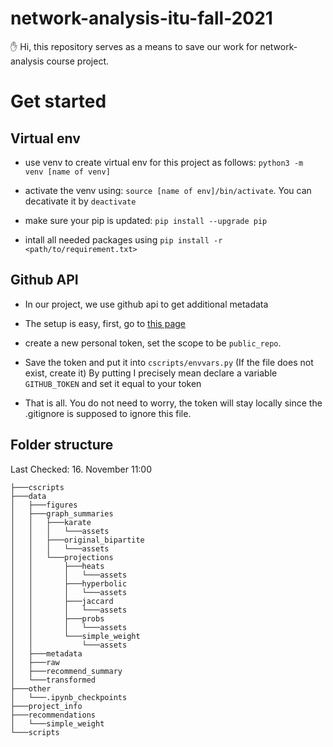 # network-analysis-itu-fall-2021

:hand: Hi, this repository serves as a means to save our work for network-analysis course project.

# Get started

## Virtual env

- use venv to create virtual env for this project as follows: `python3 -m venv [name of venv]`

- activate the venv using: `source [name of env]/bin/activate`. You can decativate it by `deactivate`

- make sure your pip is updated: `pip install --upgrade pip`

- intall all needed packages using `pip install -r <path/to/requirement.txt>`

## Github API

- In our project, we use github api to get additional metadata
- The setup is easy, first, go to [this page](https://github.com/settings/tokens)
- create a new personal token, set the scope to be `public_repo`.

- Save the token and put it into `cscripts/envvars.py` (If the file does not exist, create it) By putting I precisely mean declare a variable `GITHUB_TOKEN` and set it equal to your token

- That is all. You do not need to worry, the token will stay locally since the .gitignore is supposed to ignore this file.

## Folder structure
Last Checked: 16. November 11:00
```
├───cscripts
├───data
│   ├───figures
│   ├───graph_summaries
│   │   ├───karate
│   │   │   └───assets
│   │   ├───original_bipartite
│   │   │   └───assets
│   │   └───projections
│   │       ├───heats
│   │       │   └───assets
│   │       ├───hyperbolic
│   │       │   └───assets
│   │       ├───jaccard
│   │       │   └───assets
│   │       ├───probs
│   │       │   └───assets
│   │       └───simple_weight
│   │           └───assets
│   ├───metadata
│   ├───raw
│   ├───recommend_summary
│   └───transformed
├───other
│   └───.ipynb_checkpoints
├───project_info
├───recommendations
│   └───simple_weight
└───scripts
```
